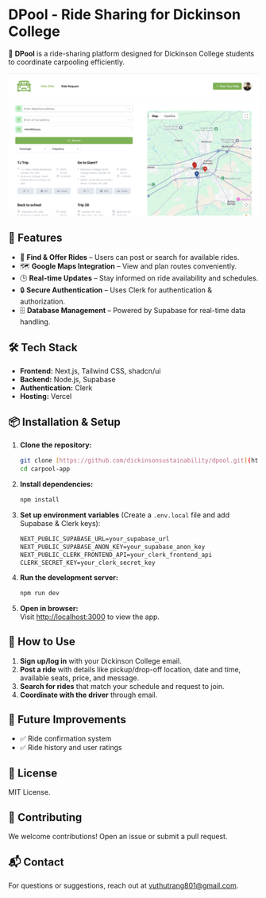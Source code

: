 # **DPool - Ride Sharing for Dickinson College**  
🚗 **DPool** is a ride-sharing platform designed for Dickinson College students to coordinate carpooling efficiently.

![DPool Homepage](asset/dpool-homepage.png)

## **🚀 Features**
- 📍 **Find & Offer Rides** – Users can post or search for available rides.
- 🗺️ **Google Maps Integration** – View and plan routes conveniently.
- 🕒 **Real-time Updates** – Stay informed on ride availability and schedules.
- 🔒 **Secure Authentication** – Uses Clerk for authentication & authorization.
- 🗄️ **Database Management** – Powered by Supabase for real-time data handling.

## **🛠️ Tech Stack**
- **Frontend:** Next.js, Tailwind CSS, shadcn/ui  
- **Backend:** Node.js, Supabase  
- **Authentication:** Clerk  
- **Hosting:** Vercel  

## **📦 Installation & Setup**
1. **Clone the repository:**
   ```bash
   git clone [https://github.com/dickinsonsustainability/dpool.git](https://github.com/dickinsonsustainability/dpool.git)
   cd carpool-app
   ```
2. **Install dependencies:**
   ```bash
   npm install
   ```
3. **Set up environment variables** (Create a `.env.local` file and add Supabase & Clerk keys):
   ```
   NEXT_PUBLIC_SUPABASE_URL=your_supabase_url
   NEXT_PUBLIC_SUPABASE_ANON_KEY=your_supabase_anon_key
   NEXT_PUBLIC_CLERK_FRONTEND_API=your_clerk_frontend_api
   CLERK_SECRET_KEY=your_clerk_secret_key
   ```
4. **Run the development server:**
   ```bash
   npm run dev
   ```
5. **Open in browser:**  
   Visit [http://localhost:3000](http://localhost:3000) to view the app.

## **📝 How to Use**
1. **Sign up/log in** with your Dickinson College email.
2. **Post a ride** with details like pickup/drop-off location, date and time, available seats, price, and message.
3. **Search for rides** that match your schedule and request to join.
4. **Coordinate with the driver** through email.

## **🔧 Future Improvements**
- ✅ Ride confirmation system    
- ✅ Ride history and user ratings  

## **📜 License**
MIT License.

## **🤝 Contributing**
We welcome contributions! Open an issue or submit a pull request.

## **📬 Contact**
For questions or suggestions, reach out at vuthutrang801@gmail.com.
